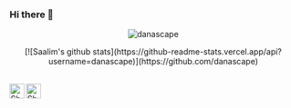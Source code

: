 ### Hi there 👋

<p align="center"><img src="https://komarev.com/ghpvc/?username=danascape&style=flat-square" alt="danascape" /><br></p>

<p align="center">[![Saalim's github stats](https://github-readme-stats.vercel.app/api?username=danascape)](https://github.com/danascape)</p>
  
<br>
  <a href="https://twitter.com/danascape">
    <img align="left" alt="Shubhamdeep Jha | Twitter" width="26px" src="https://github.com/TheDudeThatCode/TheDudeThatCode/blob/master/Assets/Twitter.svg" />
  </a>
  <a href="mailto:saalim.priv@gmail.com">
    <img align="left" alt="Shubhamdeep Jha | Gmail" width="26px" src="https://github.com/TheDudeThatCode/TheDudeThatCode/blob/master/Assets/Gmail.svg" />
  </a>

<!-- Thanks to :- ⭐️ From [TheDudeThatCode](https://github.com/TheDudeThatCode) -->

